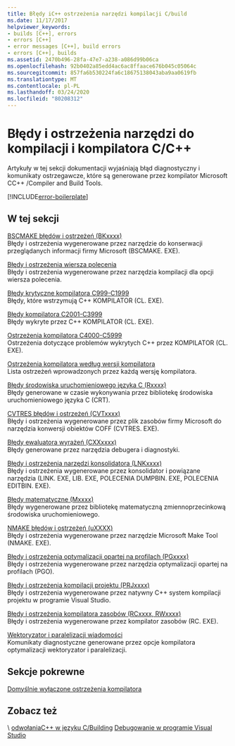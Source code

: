 ```yaml
---
title: Błędy iC++ ostrzeżenia narzędzi kompilacji C/build
ms.date: 11/17/2017
helpviewer_keywords:
- builds [C++], errors
- errors [C++]
- error messages [C++], build errors
- errors [C++], builds
ms.assetid: 2470b496-28fa-47e7-a238-a086d99b06ca
ms.openlocfilehash: 92b0402a85edd4ac6ac8ffaace676b045c05064c
ms.sourcegitcommit: 857fa6b530224fa6c18675138043aba9aa0619fb
ms.translationtype: MT
ms.contentlocale: pl-PL
ms.lasthandoff: 03/24/2020
ms.locfileid: "80208312"
---
```

# <a name="cc-compiler-and-build-tools-errors-and-warnings"></a>Błędy i ostrzeżenia narzędzi do kompilacji i kompilatora C/C++

Artykuły w tej sekcji dokumentacji wyjaśniają błąd diagnostyczny i komunikaty ostrzegawcze, które są generowane przez kompilator Microsoft CC++ /Compiler and Build Tools.

[!INCLUDE[error-boilerplate](../includes/error-boilerplate.md)]

## <a name="in-this-section"></a>W tej sekcji

[BSCMAKE błędów i ostrzeżeń (BKxxxx)](../tool-errors/bscmake-errors-bk1500-through-bk4505.md) \
Błędy i ostrzeżenia wygenerowane przez narzędzie do konserwacji przeglądanych informacji firmy Microsoft (BSCMAKE. EXE).

[Błędy i ostrzeżenia wiersza polecenia](../tool-errors/command-line-errors-d8000-through-d9999.md) \
Błędy i ostrzeżenia wygenerowane przez narzędzia kompilacji dla opcji wiersza polecenia.

[Błędy krytyczne kompilatora C999-C1999](../compiler-errors-1/compiler-fatal-errors-c999-through-c1999.md) \
Błędy, które wstrzymują C++ KOMPILATOR (CL. EXE).

[Błędy kompilatora C2001-C3999](../compiler-errors-1/compiler-errors-c2001-through-c2099.md) \
Błędy wykryte przez C++ KOMPILATOR (CL. EXE).

[Ostrzeżenia kompilatora C4000-C5999](../compiler-warnings/compiler-warnings-c4000-through-c4199.md) \
Ostrzeżenia dotyczące problemów wykrytych C++ przez KOMPILATOR (CL. EXE).

[Ostrzeżenia kompilatora według wersji kompilatora](../compiler-warnings/compiler-warnings-by-compiler-version.md) \
Lista ostrzeżeń wprowadzonych przez każdą wersję kompilatora.

[Błędy środowiska uruchomieniowego języka C (Rxxxx)](../tool-errors/c-runtime-errors-r6002-through-r6035.md) \
Błędy generowane w czasie wykonywania przez bibliotekę środowiska uruchomieniowego języka C (CRT).

[CVTRES błędów i ostrzeżeń (CVTxxxx)](../tool-errors/cvtres-errors-cvt1100-through-cvt4001.md) \
Błędy i ostrzeżenia wygenerowane przez plik zasobów firmy Microsoft do narzędzia konwersji obiektów COFF (CVTRES. EXE).

[Błędy ewaluatora wyrażeń (CXXxxxx)](../tool-errors/expression-evaluator-errors-cxx0000-through-cxx0072.md) \
Błędy generowane przez narzędzia debugera i diagnostyki.

[Błędy i ostrzeżenia narzędzi konsolidatora (LNKxxxx)](../tool-errors/linker-tools-errors-and-warnings.md) \
Błędy i ostrzeżenia wygenerowane przez konsolidator i powiązane narzędzia (LINK. EXE, LIB. EXE, POLECENIA DUMPBIN. EXE, POLECENIA EDITBIN. EXE).

[Błędy matematyczne (Mxxxx)](../tool-errors/math-errors-m6101-through-m6205.md) \
Błędy wygenerowane przez bibliotekę matematyczną zmiennoprzecinkową środowiska uruchomieniowego.

[NMAKE błędów i ostrzeżeń (uXXXX)](../tool-errors/nmake-errors-u1000-through-u4011.md) \
Błędy i ostrzeżenia wygenerowane przez narzędzie Microsoft Make Tool (NMAKE. EXE).

[Błędy i ostrzeżenia optymalizacji opartej na profilach (PGxxxx)](../tool-errors/profile-guided-optimization-errors-and-warnings.md) \
Błędy i ostrzeżenia wygenerowane przez narzędzia optymalizacji opartej na profilach (PGO).

[Błędy i ostrzeżenia kompilacji projektu (PRJxxxx)](../tool-errors/project-build-errors-and-warnings-prjxxxx.md) \
Błędy i ostrzeżenia wygenerowane przez natywny C++ system kompilacji projektu w programie Visual Studio.

[Błędy i ostrzeżenia kompilatora zasobów (RCxxxx, RWxxxx)](../tool-errors/resource-compiler-errors-rc1000-through-rc4413.md) \
Błędy i ostrzeżenia wygenerowane przez kompilator zasobów (RC. EXE).

[Wektoryzator i paralelizacji wiadomości](../tool-errors/vectorizer-and-parallelizer-messages.md) \
Komunikaty diagnostyczne generowane przez opcje kompilatora optymalizacji wektoryzator i paralelizacji.

## <a name="related-sections"></a>Sekcje pokrewne

[Domyślnie wyłączone ostrzeżenia kompilatora](../../preprocessor/compiler-warnings-that-are-off-by-default.md)

## <a name="see-also"></a>Zobacz też

 \ [odwołaniaC++ w języku C/Building](../../build/reference/c-cpp-building-reference.md)
[Debugowanie w programie Visual Studio](/visualstudio/debugger/debugging-in-visual-studio)
